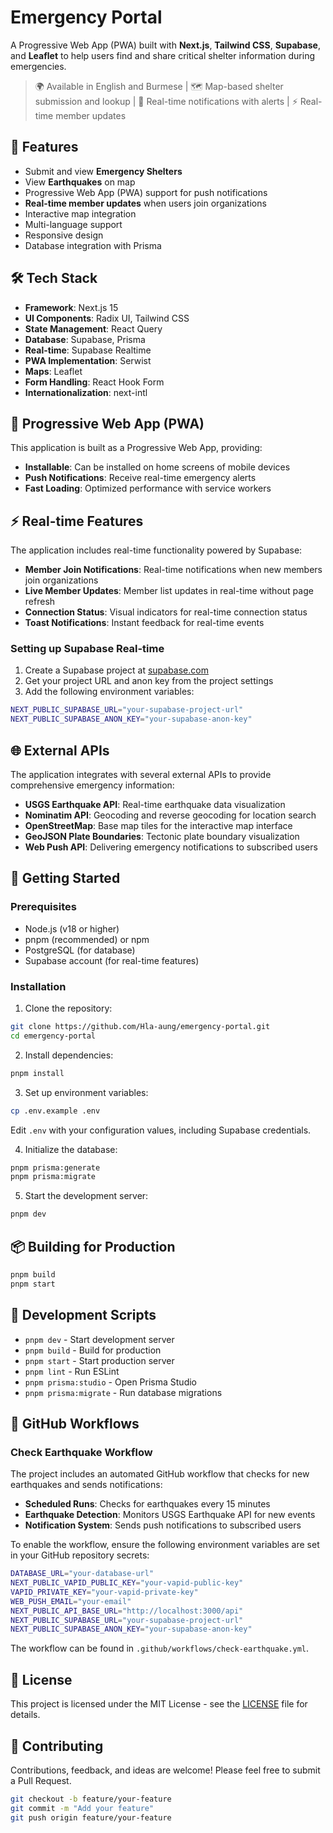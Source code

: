 # Emergency Portal

A Progressive Web App (PWA) built with **Next.js**, **Tailwind CSS**, **Supabase**, and **Leaflet** to help users find and share critical shelter information during emergencies.

> 🌍 Available in English and Burmese | 🗺️ Map-based shelter submission and lookup | 🔔 Real-time notifications with alerts | ⚡ Real-time member updates

## 🚀 Features

- Submit and view **Emergency Shelters**
- View **Earthquakes** on map
- Progressive Web App (PWA) support for push notifications
- **Real-time member updates** when users join organizations
- Interactive map integration
- Multi-language support
- Responsive design
- Database integration with Prisma

## 🛠️ Tech Stack

- **Framework**: Next.js 15
- **UI Components**: Radix UI, Tailwind CSS
- **State Management**: React Query
- **Database**: Supabase, Prisma
- **Real-time**: Supabase Realtime
- **PWA Implementation**: Serwist
- **Maps**: Leaflet
- **Form Handling**: React Hook Form
- **Internationalization**: next-intl

## 📱 Progressive Web App (PWA)

This application is built as a Progressive Web App, providing:

- **Installable**: Can be installed on home screens of mobile devices
- **Push Notifications**: Receive real-time emergency alerts
- **Fast Loading**: Optimized performance with service workers

## ⚡ Real-time Features

The application includes real-time functionality powered by Supabase:

- **Member Join Notifications**: Real-time notifications when new members join organizations
- **Live Member Updates**: Member list updates in real-time without page refresh
- **Connection Status**: Visual indicators for real-time connection status
- **Toast Notifications**: Instant feedback for real-time events

### Setting up Supabase Real-time

1. Create a Supabase project at [supabase.com](https://supabase.com)
2. Get your project URL and anon key from the project settings
3. Add the following environment variables:

```bash
NEXT_PUBLIC_SUPABASE_URL="your-supabase-project-url"
NEXT_PUBLIC_SUPABASE_ANON_KEY="your-supabase-anon-key"
```

## 🌐 External APIs

The application integrates with several external APIs to provide comprehensive emergency information:

- **USGS Earthquake API**: Real-time earthquake data visualization
- **Nominatim API**: Geocoding and reverse geocoding for location search
- **OpenStreetMap**: Base map tiles for the interactive map interface
- **GeoJSON Plate Boundaries**: Tectonic plate boundary visualization
- **Web Push API**: Delivering emergency notifications to subscribed users

## 🚀 Getting Started

### Prerequisites

- Node.js (v18 or higher)
- pnpm (recommended) or npm
- PostgreSQL (for database)
- Supabase account (for real-time features)

### Installation

1. Clone the repository:

```bash
git clone https://github.com/Hla-aung/emergency-portal.git
cd emergency-portal
```

2. Install dependencies:

```bash
pnpm install
```

3. Set up environment variables:

```bash
cp .env.example .env
```

Edit `.env` with your configuration values, including Supabase credentials.

4. Initialize the database:

```bash
pnpm prisma:generate
pnpm prisma:migrate
```

5. Start the development server:

```bash
pnpm dev
```

## 📦 Building for Production

```bash
pnpm build
pnpm start
```

## 🔧 Development Scripts

- `pnpm dev` - Start development server
- `pnpm build` - Build for production
- `pnpm start` - Start production server
- `pnpm lint` - Run ESLint
- `pnpm prisma:studio` - Open Prisma Studio
- `pnpm prisma:migrate` - Run database migrations

## 🔄 GitHub Workflows

### Check Earthquake Workflow

The project includes an automated GitHub workflow that checks for new earthquakes and sends notifications:

- **Scheduled Runs**: Checks for earthquakes every 15 minutes
- **Earthquake Detection**: Monitors USGS Earthquake API for new events
- **Notification System**: Sends push notifications to subscribed users

To enable the workflow, ensure the following environment variables are set in your GitHub repository secrets:

```bash
DATABASE_URL="your-database-url"
NEXT_PUBLIC_VAPID_PUBLIC_KEY="your-vapid-public-key"
VAPID_PRIVATE_KEY="your-vapid-private-key"
WEB_PUSH_EMAIL="your-email"
NEXT_PUBLIC_API_BASE_URL="http://localhost:3000/api"
NEXT_PUBLIC_SUPABASE_URL="your-supabase-project-url"
NEXT_PUBLIC_SUPABASE_ANON_KEY="your-supabase-anon-key"
```

The workflow can be found in `.github/workflows/check-earthquake.yml`.

## 📝 License

This project is licensed under the MIT License - see the [LICENSE](LICENSE) file for details.

## 🤝 Contributing

Contributions, feedback, and ideas are welcome! Please feel free to submit a Pull Request.

```bash
git checkout -b feature/your-feature
git commit -m "Add your feature"
git push origin feature/your-feature
```
